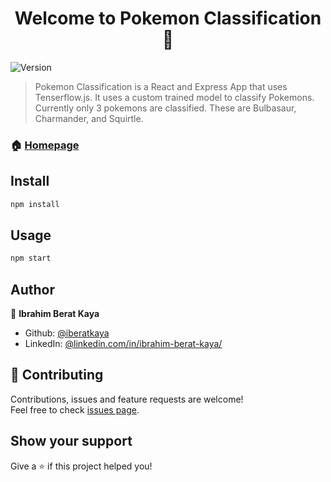 <h1 align="center">Welcome to Pokemon Classification 👋</h1>
<p>
  <img alt="Version" src="https://img.shields.io/badge/version-0.0.1-blue.svg?cacheSeconds=2592000" />
</p>

> Pokemon Classification is a React and Express App that uses Tenserflow.js. It uses a custom trained model to classify Pokemons. Currently only 3 pokemons are classified. These are Bulbasaur, Charmander, and Squirtle.

### 🏠 [Homepage](https://ibkpokemon.herokuapp.com/)

## Install

```sh
npm install 
```

## Usage

```sh
npm start
```

## Author

👤 **Ibrahim Berat Kaya**

* Github: [@iberatkaya](https://github.com/iberatkaya)
* LinkedIn: [@linkedin.com/in/ibrahim-berat-kaya/](https://linkedin.com/in/ibrahim-berat-kaya/)

## 🤝 Contributing

Contributions, issues and feature requests are welcome!<br />Feel free to check [issues page](https://github.com/iberatkaya/pokemontraining/issues). 

## Show your support

Give a ⭐️ if this project helped you!